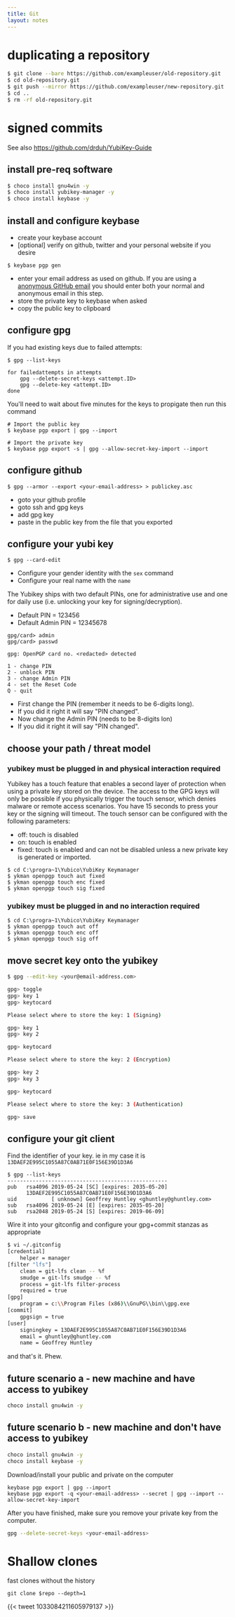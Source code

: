 ```yaml
---
title: Git
layout: notes
---
```


# duplicating a repository

```bash
$ git clone --bare https://github.com/exampleuser/old-repository.git
$ cd old-repository.git
$ git push --mirror https://github.com/exampleuser/new-repository.git
$ cd ..
$ rm -rf old-repository.git
```

# signed commits

See also https://github.com/drduh/YubiKey-Guide

## install pre-req software

```bash
$ choco install gnu4win -y
$ choco install yubikey-manager -y
$ choco install keybase -y
```

## install and configure keybase

- create your keybase account
- [optional] verify on github, twitter and your personal website if you desire


```
$ keybase pgp gen
```

- enter your email address as used on github. If you are using a [anonymous GitHub email](https://help.github.com/en/articles/about-commit-email-addresses) you should enter both your normal and anonymous email in this step.
- store the private key to keybase when asked
- copy the public key to clipboard

## configure gpg

If you had existing keys due to failed attempts:

```
$ gpg --list-keys

for failedattempts in attempts
    gpg --delete-secret-keys <attempt.ID>
    gpg --delete-key <attempt.ID>
done
```

You'll need to wait about five minutes for the keys to propigate then run this command

```
# Import the public key
$ keybase pgp export | gpg --import

# Import the private key
$ keybase pgp export -s | gpg --allow-secret-key-import --import
```

## configure github

```
$ gpg --armor --export <your-email-address> > publickey.asc
```

- goto your github profile
- goto ssh and gpg keys
- add gpg key
- paste in the public key from the file that you exported

## configure your yubi key

```
$ gpg --card-edit
```

- Configure your gender identity with the `sex` command
- Configure your real name with the `name`

The Yubikey ships with two default PINs, one for administrative use and one for daily use (i.e. unlocking your key for signing/decryption).

* Default PIN = 123456
* Default Admin PIN = 12345678

```
gpg/card> admin
gpg/card> passwd

gpg: OpenPGP card no. <redacted> detected

1 - change PIN
2 - unblock PIN
3 - change Admin PIN
4 - set the Reset Code
Q - quit
```

- First change the PIN (remember it needs to be 6-digits long).
- If you did it right it will say "PIN changed".
- Now change the Admin PIN (needs to be 8-digits lon)
- If you did it right it will say "PIN changed".


## choose your path / threat model

### yubikey must be plugged in and physical interaction required

Yubikey has a touch feature that enables a second layer of protection when using a private key stored on the device. The access to the GPG keys will only be possible if you physically trigger the touch sensor, which denies malware or remote access scenarios. You have 15 seconds to press your key or the signing will timeout. The touch sensor can be configured with the following parameters:

- off: touch is disabled
- on: touch is enabled
- fixed: touch is enabled and can not be disabled unless a new private key is generated or imported.

```
$ cd C:\progra~1\Yubico\YubiKey Keymanager
$ ykman openpgp touch aut fixed
$ ykman openpgp touch enc fixed
$ ykman openpgp touch sig fixed
```

### yubikey must be plugged in and no interaction required

```
$ cd C:\progra~1\Yubico\YubiKey Keymanager
$ ykman openpgp touch aut off
$ ykman openpgp touch enc off
$ ykman openpgp touch sig off
```

## move secret key onto the yubikey

```bash
$ gpg --edit-key <your@email-address.com>

gpg> toggle
gpg> key 1
gpg> keytocard

Please select where to store the key: 1 (Signing)

gpg> key 1
gpg> key 2

gpg> keytocard

Please select where to store the key: 2 (Encryption)

gpg> key 2
gpg> key 3

gpg> keytocard

Please select where to store the key: 3 (Authentication)

gpg> save
```

## configure your git client

Find the identifier of your key. ie in my case it is `13DAEF2E995C1055A87C0AB71E0F156E39D1D3A6`

```
$ gpg --list-keys
---------------------------------------------------
pub   rsa4096 2019-05-24 [SC] [expires: 2035-05-20]
      13DAEF2E995C1055A87C0AB71E0F156E39D1D3A6
uid           [ unknown] Geoffrey Huntley <ghuntley@ghuntley.com>
sub   rsa4096 2019-05-24 [E] [expires: 2035-05-20]
sub   rsa2048 2019-05-24 [S] [expires: 2019-06-09]
```

Wire it into your gitconfig and configure your gpg+commit stanzas as appropriate

```bash
$ vi ~/.gitconfig
[credential]
	helper = manager
[filter "lfs"]
	clean = git-lfs clean -- %f
	smudge = git-lfs smudge -- %f
	process = git-lfs filter-process
	required = true
[gpg]
	program = c:\\Program Files (x86)\\GnuPG\\bin\\gpg.exe
[commit]
	gpgsign = true
[user]
	signingkey = 13DAEF2E995C1055A87C0AB71E0F156E39D1D3A6
	email = ghuntley@ghuntley.com
	name = Geoffrey Huntley
```

and that's it. Phew.

## future scenario a - new machine and have access to yubikey

```bash
choco install gnu4win -y
```


## future scenario b - new machine and don't have access to yubikey


```bash
choco install gnu4win -y
choco install keybase -y
```

Download/install your public and private on the computer

```
keybase pgp export | gpg --import
keybase pgp export -q <your-email-address> --secret | gpg --import --allow-secret-key-import
```

After you have finished, make sure you remove your private key from the computer.

```bash
gpg --delete-secret-keys <your-email-address>
```

# Shallow clones
fast clones without the history

`git clone $repo --depth=1`


{{<
tweet 1033084211605979137 >}} 
